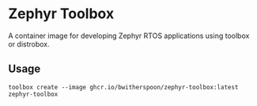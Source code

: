 # Zephyr Toolbox

A container image for developing Zephyr RTOS applications using toolbox or distrobox.

## Usage

```shell
toolbox create --image ghcr.io/bwitherspoon/zephyr-toolbox:latest zephyr-toolbox
```
